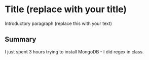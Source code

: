 # Title (replace with your title)

Introductory paragraph (replace this with your text)

## Summary

I just spent 3 hours trying to install MongoDB - I did regex in class.